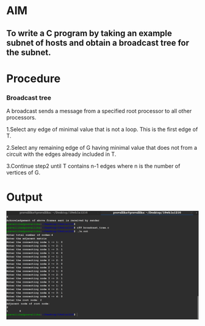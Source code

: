 
# AIM
## To write a C program by taking an example subnet of hosts and obtain a broadcast tree for the subnet.

# Procedure
 ### Broadcast tree
A broadcast sends a message from a specified root processor to all other processors.

1.Select any edge of minimal value that is not a loop. This is the first edge of T. 
   
2.Select any remaining edge of G having minimal value that does not from a circuit with the edges already included in T. 
   
3.Continue step2 until T contains n-1 edges where n is the number of vertices of G.

   
   # Output

  ![Output](broadcast_tree.png)
  
  

  
  
